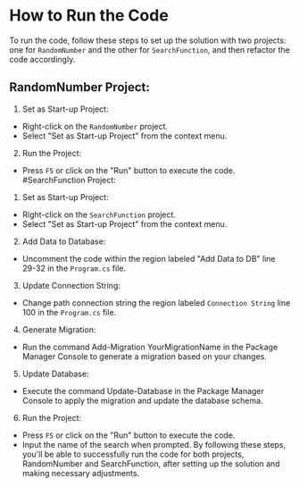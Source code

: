 # How to Run the Code
To run the code, follow these steps to set up the solution with two projects: one for `RandomNumber` and the other for `SearchFunction`, and then refactor the code accordingly.
## RandomNumber Project:
1. Set as Start-up Project:
  - Right-click on the `RandomNumber` project.
  - Select "Set as Start-up Project" from the context menu.
2. Run the Project:
  - Press `F5` or click on the "Run" button to execute the code.
#SearchFunction Project:
1. Set as Start-up Project:
  - Right-click on the `SearchFunction` project.
  - Select "Set as Start-up Project" from the context menu.
2. Add Data to Database:
  - Uncomment the code within the region labeled "Add Data to DB" line 29-32 in the `Program.cs` file.
3. Update Connection String:
  -  Change path connection string the region labeled `Connection String` line 100 in the `Program.cs` file.
4. Generate Migration:
  - Run the command Add-Migration YourMigrationName in the Package Manager Console to generate a migration based on your changes.
5. Update Database:
  - Execute the command Update-Database in the Package Manager Console to apply the migration and update the database schema.
6. Run the Project:
  - Press `F5` or click on the "Run" button to execute the code.
  - Input the name of the search when prompted.
By following these steps, you'll be able to successfully run the code for both projects, RandomNumber and SearchFunction, after setting up the solution and making necessary adjustments.
